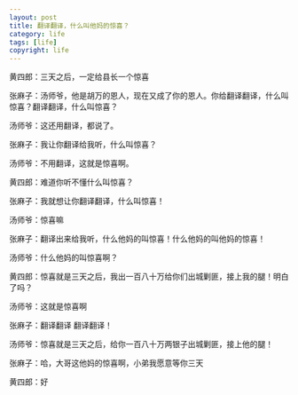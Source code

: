 ```yaml
---
layout: post
title: 翻译翻译，什么叫他妈的惊喜？
category: life
tags: [life]
copyright: life
---
```



黄四郎：三天之后，一定给县长一个惊喜 

张麻子：汤师爷，他是胡万的恩人，现在又成了你的恩人。你给翻译翻译，什么叫惊喜？翻译翻译，什么叫惊喜？

汤师爷：这还用翻译，都说了。

张麻子：我让你翻译给我听，什么叫惊喜？

汤师爷：不用翻译，这就是惊喜啊。

黄四郎：难道你听不懂什么叫惊喜？

张麻子：我就想让你翻译翻译，什么叫惊喜！

汤师爷：惊喜嘛

张麻子：翻译出来给我听，什么他妈的叫惊喜！什么他妈的叫他妈的惊喜！

汤师爷：什么他妈的叫惊喜啊？

黄四郎：惊喜就是三天之后，我出一百八十万给你们出城剿匪，接上我的腿！明白了吗？

汤师爷：这就是惊喜啊

张麻子：翻译翻译 翻译翻译！

汤师爷：惊喜就是三天之后，给你一百八十万两银子出城剿匪，接上他的腿！

张麻子：哈，大哥这他妈的惊喜啊，小弟我愿意等你三天

黄四郎：好